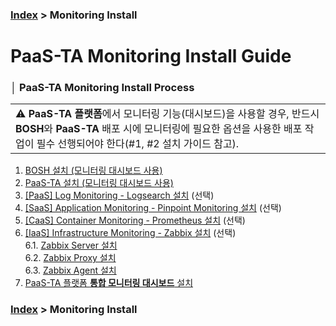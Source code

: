 ### [Index](https://github.com/PaaS-TA/Guide/tree/working-new-template) > Monitoring Install


# PaaS-TA Monitoring Install Guide


### │ PaaS-TA Monitoring Install Process
<table>
  <tr>
    <td >⚠️ <b>PaaS-TA 플랫폼</b>에서 모니터링 기능(대시보드)을 사용할 경우, 반드시 <b>BOSH</b>와 <b>PaaS-TA</b> 배포 시에 모니터링에 필요한 옵션을 사용한 배포 작업이 필수 선행되어야 한다(#1, #2 설치 가이드 참고).</td>
  </tr>
</table>

1. [BOSH 설치 (모니터링 대시보드 사용)](PAAS-TA_BOSH2_MONITORING_INSTALL_GUIDE.md)
2. [PaaS-TA 설치 (모니터링 대시보드 사용)](PAAS-TA_CORE_MONITORING_INSTALL_GUIDE.md)
3. [[PaaS] Log Monitoring - Logsearch 설치](PAAS-TA_MONITORING_LOGSEARCH_INSTALL.md) (선택)
4. [[SaaS] Application Monitoring - Pinpoint Monitoring 설치](PAAS-TA_MONITORING_PINPOINT_MONITORING_INSTALL.md) (선택)
5. [[CaaS] Container Monitoring - Prometheus 설치](PAAS-TA_MONITORING_CONTAINER_SERVICE_INSTALL.md) (선택)
6. [[IaaS] Infrastructure Monitoring - Zabbix 설치](#) (선택)  
 6.1. [Zabbix Server 설치](PAAS-TA_MONITORING_ZABBIX-SERVER_INSTALL.md)  
 6.2. [Zabbix Proxy 설치](PAAS-TA_MONITORING_ZABBIX-PROXY_INSTALL.md)  
 6.3. [Zabbix Agent 설치](PAAS-TA_MONITORING_ZABBIX-AGENT_INSTALL.md)  
7. [PaaS-TA 플랫폼 **통합 모니터링 대시보드** 설치](PAAS-TA_MONITORING_PAAS-TA_MONITORING_INSTALL.md)


### [Index](https://github.com/PaaS-TA/Guide/tree/working-new-template) > Monitoring Install